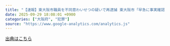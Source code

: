 ```yaml
---
title: "【速報】東大阪市職員を不同意わいせつの疑いで再逮捕 東大阪市「早急に事実確認し厳正に対処」（関西テレビ） - Yahoo!ニュース"
date: 2025-09-29 18:08:01 +0900
categories: ["大阪府", "犯罪"]
source: "https://www.google-analytics.com/analytics.js"
---
```


[出典はこちら](https://www.google-analytics.com/analytics.js)
